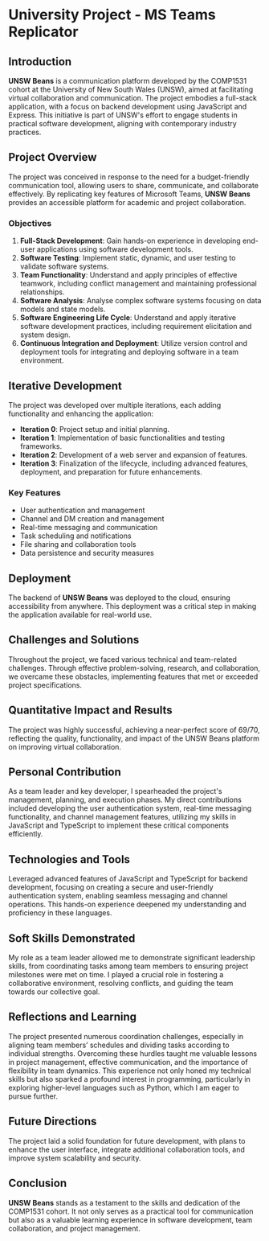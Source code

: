 # University Project - MS Teams Replicator

## Introduction

**UNSW Beans** is a communication platform developed by the COMP1531 cohort at the University of New South Wales (UNSW), aimed at facilitating virtual collaboration and communication. The project embodies a full-stack application, with a focus on backend development using JavaScript and Express. This initiative is part of UNSW's effort to engage students in practical software development, aligning with contemporary industry practices.

## Project Overview

The project was conceived in response to the need for a budget-friendly communication tool, allowing users to share, communicate, and collaborate effectively. By replicating key features of Microsoft Teams, **UNSW Beans** provides an accessible platform for academic and project collaboration.

### Objectives

1. **Full-Stack Development**: Gain hands-on experience in developing end-user applications using software development tools.
2. **Software Testing**: Implement static, dynamic, and user testing to validate software systems.
3. **Team Functionality**: Understand and apply principles of effective teamwork, including conflict management and maintaining professional relationships.
4. **Software Analysis**: Analyse complex software systems focusing on data models and state models.
5. **Software Engineering Life Cycle**: Understand and apply iterative software development practices, including requirement elicitation and system design.
6. **Continuous Integration and Deployment**: Utilize version control and deployment tools for integrating and deploying software in a team environment.

## Iterative Development

The project was developed over multiple iterations, each adding functionality and enhancing the application:

- **Iteration 0**: Project setup and initial planning.
- **Iteration 1**: Implementation of basic functionalities and testing frameworks.
- **Iteration 2**: Development of a web server and expansion of features.
- **Iteration 3**: Finalization of the lifecycle, including advanced features, deployment, and preparation for future enhancements.

### Key Features

- User authentication and management
- Channel and DM creation and management
- Real-time messaging and communication
- Task scheduling and notifications
- File sharing and collaboration tools
- Data persistence and security measures

## Deployment

The backend of **UNSW Beans** was deployed to the cloud, ensuring accessibility from anywhere. This deployment was a critical step in making the application available for real-world use.

## Challenges and Solutions

Throughout the project, we faced various technical and team-related challenges. Through effective problem-solving, research, and collaboration, we overcame these obstacles, implementing features that met or exceeded project specifications.

## Quantitative Impact and Results

The project was highly successful, achieving a near-perfect score of 69/70, reflecting the quality, functionality, and impact of the UNSW Beans platform on improving virtual collaboration.

## Personal Contribution

As a team leader and key developer, I spearheaded the project's management, planning, and execution phases. My direct contributions included developing the user authentication system, real-time messaging functionality, and channel management features, utilizing my skills in JavaScript and TypeScript to implement these critical components efficiently.

## Technologies and Tools

Leveraged advanced features of JavaScript and TypeScript for backend development, focusing on creating a secure and user-friendly authentication system, enabling seamless messaging and channel operations. This hands-on experience deepened my understanding and proficiency in these languages.

## Soft Skills Demonstrated

My role as a team leader allowed me to demonstrate significant leadership skills, from coordinating tasks among team members to ensuring project milestones were met on time. I played a crucial role in fostering a collaborative environment, resolving conflicts, and guiding the team towards our collective goal.

## Reflections and Learning

The project presented numerous coordination challenges, especially in aligning team members’ schedules and dividing tasks according to individual strengths. Overcoming these hurdles taught me valuable lessons in project management, effective communication, and the importance of flexibility in team dynamics. This experience not only honed my technical skills but also sparked a profound interest in programming, particularly in exploring higher-level languages such as Python, which I am eager to pursue further.

## Future Directions

The project laid a solid foundation for future development, with plans to enhance the user interface, integrate additional collaboration tools, and improve system scalability and security.

## Conclusion

**UNSW Beans** stands as a testament to the skills and dedication of the COMP1531 cohort. It not only serves as a practical tool for communication but also as a valuable learning experience in software development, team collaboration, and project management.
